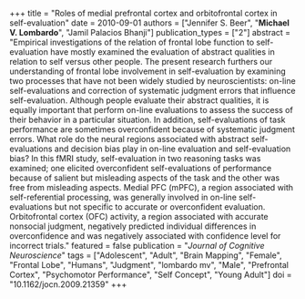 +++
title = "Roles of medial prefrontal cortex and orbitofrontal cortex in self-evaluation"
date = 2010-09-01
authors = ["Jennifer S. Beer", "**Michael V. Lombardo**", "Jamil Palacios Bhanji"]
publication_types = ["2"]
abstract = "Empirical investigations of the relation of frontal lobe function to self-evaluation have mostly examined the evaluation of abstract qualities in relation to self versus other people. The present research furthers our understanding of frontal lobe involvement in self-evaluation by examining two processes that have not been widely studied by neuroscientists: on-line self-evaluations and correction of systematic judgment errors that influence self-evaluation. Although people evaluate their abstract qualities, it is equally important that perform on-line evaluations to assess the success of their behavior in a particular situation. In addition, self-evaluations of task performance are sometimes overconfident because of systematic judgment errors. What role do the neural regions associated with abstract self-evaluations and decision bias play in on-line evaluation and self-evaluation bias? In this fMRI study, self-evaluation in two reasoning tasks was examined; one elicited overconfident self-evaluations of performance because of salient but misleading aspects of the task and the other was free from misleading aspects. Medial PFC (mPFC), a region associated with self-referential processing, was generally involved in on-line self-evaluations but not specific to accurate or overconfident evaluation. Orbitofrontal cortex (OFC) activity, a region associated with accurate nonsocial judgment, negatively predicted individual differences in overconfidence and was negatively associated with confidence level for incorrect trials."
featured = false
publication = "*Journal of Cognitive Neuroscience*"
tags = ["Adolescent", "Adult", "Brain Mapping", "Female", "Frontal Lobe", "Humans", "Judgment", "lombardo mv", "Male", "Prefrontal Cortex", "Psychomotor Performance", "Self Concept", "Young Adult"]
doi = "10.1162/jocn.2009.21359"
+++

